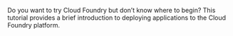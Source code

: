 Do you want to try Cloud Foundry but don’t know where to begin? This tutorial provides a brief introduction to deploying applications to the Cloud Foundry platform.

